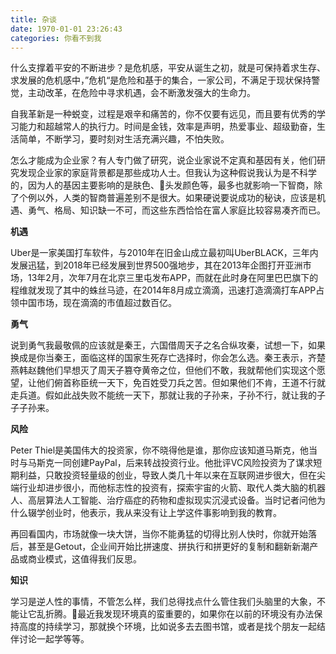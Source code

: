 ```yaml
---
title: 杂谈
date: 1970-01-01 23:26:43
categories: 你看不到我
---
```


什么支撑着平安的不断进步？是危机感，平安从诞生之初，就是可保持着求生存、求发展的危机感中，”危机“是危险和基于的集合，一家公司，不满足于现状保持警觉，主动改革，在危险中寻求机遇，会不断激发强大的生命力。

自我革新是一种蜕变，过程是艰辛和痛苦的，你不仅要有远见，而且要有优秀的学习能力和超越常人的执行力。时间是金钱，效率是声明，热爱事业、超级勤奋，生活简单，不断学习，要时刻对生活充满兴趣，不怕失败。

怎么才能成为企业家？有人专门做了研究，说企业家说不定真和基因有关，他们研究发现企业家的家庭背景都是那些成功人士。但我认为这种假说我认为是不科学的，因为人的基因主要影响的是肤色、头发颜色等，最多也就影响一下智商，除了个例以外，人类的智商普遍差别不是很大。如果硬说要说成功的秘诀，应该是机遇、勇气、格局、知识缺一不可，而这些东西恰恰在富人家庭比较容易凑齐而已。

**机遇**

Uber是一家美国打车软件，与2010年在旧金山成立最初叫UberBLACK，三年内发展迅猛，到2018年已经发展到世界500强地步，其在2013年企图打开亚洲市场，13年2月，次年7月在北京三里屯发布APP，而就在此时身在阿里巴巴旗下的程维就发现了其中的蛛丝马迹，在2014年8月成立滴滴，迅速打造滴滴打车APP占领中国市场，现在滴滴的市值超过数百亿。

**勇气**

说到勇气我最敬佩的应该就是秦王，六国借周天子之名合纵攻秦，试想一下，如果换成是你当秦王，面临这样的国家生死存亡选择时，你会怎么选。秦王表示，齐楚燕韩赵魏他们早想灭了周天子篡夺黄帝之位，但他们不敢，我就帮他们实现这个愿望，让他们俯首称臣统一天下，免百姓受刀兵之苦。但如果他们不肯，王道不行就走兵道。假如此战失败不能统一天下，那就让我的子孙来，子孙不行，就让我的子子子孙来。

**风险**

Peter Thiel是美国伟大的投资家，你不晓得他是谁，那你应该知道马斯克，他当时与马斯克一同创建PayPal，后来转战投资行业。他批评VC风险投资为了谋求短期利益，只敢投资轻量级的创业，导致人类几十年以来在互联网进步很大，但在尖端行业却进步很小，而他标志性的投资有，探索宇宙的火箭、取代人类大脑的机器人、高层算法人工智能、治疗癌症的药物和虚拟现实沉浸式设备。当时记者问他为什么辍学创业时，他表示，我从来没有让上学这件事影响到我的教育。

再回看国内，市场就像一块大饼，当你不能勇猛的切得比别人快时，你就开始落后，甚至是Getout，企业间开始比拼速度、拼执行和拼更好的复制和翻新新潮产品或商业模式，这值得我们反思。

**知识**

学习是逆人性的事情，不管怎么样，我们总得找点什么管住我们头脑里的大象，不能让它乱折腾。最近我发现环境真的蛮重要的，如果你在以前的环境没有办法保持高度的持续学习，那就换个环境，比如说多去去图书馆，或者是找个朋友一起结伴讨论一起学等等。


